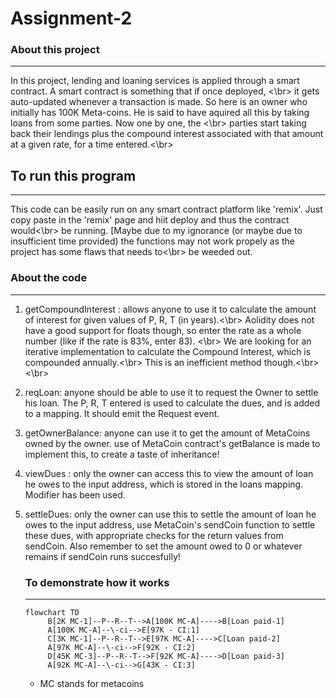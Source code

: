 # Assignment-2
### About this project
-------------------------
In this project, lending and loaning services is applied through a smart contract. A smart contract is something that if once deployed, <\br>
it gets auto-updated whenever a transaction is made.
So here is an owner who initially has 100K Meta-coins. He is said to have aquired all this by taking loans from some parties. Now one by one, the <\br>
parties start taking back their lendings plus the compound interest associated with that amount at a given rate, for a time entered.<\br>

## To run this program
----------------
This code can be easily run on any smart contract platform like 'remix'. Just copy paste in the 'remix' page and hiit deploy and thus the contract would<\br>
be running.
[Maybe due to my ignorance (or maybe due to insufficient time provided) the functions may not work propely as the project has some flaws that needs to<\br>
be weeded out.

### About the code
----------------
1. getCompoundInterest : allows anyone to use it to calculate the amount of interest for given values of P, R, T (in years).<\br>
   Aolidity does not have a good support for floats though, so enter the rate as a whole number (like if the rate is 83%, enter 83). <\br>
   We are looking for an iterative implementation to calculate the Compound Interest, which is compounded annually.<\br>
   This is an inefficient method though.<\br><\br>
   
2. reqLoan: anyone should be able to use it to request the Owner to settle his loan. The P, R, T entered is used to calculate the dues,
   and is added to a mapping. It should emit the Request event.

3. getOwnerBalance: anyone can use it to get the amount of MetaCoins owned by the owner. use of MetaCoin contract's getBalance is made to implement
   this, to create a taste of inheritance!

4. viewDues : only the owner can access this to view the amount of loan he owes to the input address, which is stored in the loans mapping.
   Modifier has been used.

5. settleDues: only the owner can use this to settle the amount of loan he owes to the input address, use MetaCoin's sendCoin function to settle 
   these dues, with appropriate checks for the return values from sendCoin. Also remember to set the amount owed to 0 or whatever remains if 
   sendCoin runs succesfully!
   
   ### To demonstrate how it works
   -------------------
   ```mermaid
   flowchart TD
        B[2K MC-1]--P--R--T-->A[100K MC-A]---->B[Loan paid-1]
        A[100K MC-A]--\-ci-->E[97K - CI:1]
        C[3K MC-1]--P--R--T-->E[97K MC-A]---->C[Loan paid-2]
        A[97K MC-A]--\-ci-->F[92K - CI:2]
        D[45K MC-3]--P--R--T-->F[92K MC-A]---->D[Loan paid-3]
        A[92K MC-A]--\-ci-->G[43K - CI:3]
   ```
   * MC stands for metacoins
   
   
   
   
   
   
   
